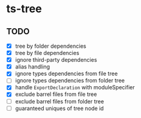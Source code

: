 # ts-tree

## TODO 

- [x] tree by folder dependencies
- [x] tree by file dependencies
- [x] ignore third-party dependencies
- [x] alias handling
- [x] ignore types dependencies from file tree
- [ ] ignore types dependencies from folder tree
- [x] handle `ExportDeclaration` with moduleSpecifier
- [x] exclude barrel files from file tree
- [ ] exclude barrel files from folder tree
- [ ] guaranteed uniques of tree node id
